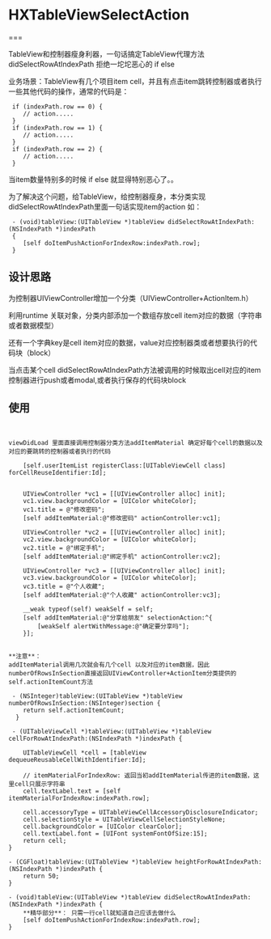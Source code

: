 # HXTableViewSelectAction

===

TableView和控制器瘦身利器，一句话搞定TableView代理方法 didSelectRowAtIndexPath 拒绝一坨坨恶心的 if else


业务场景：TableView有几个项目item cell，并且有点击item跳转控制器或者执行一些其他代码的操作，通常的代码是：
```objc
 if (indexPath.row == 0) {
    // action.....
 }
 if (indexPath.row == 1) {
    // action.....
 }
 if (indexPath.row == 2) {
    // action.....
 }
``` 

当item数量特别多的时候 if else 就显得特别恶心了。。

为了解决这个问题，给TableView，给控制器瘦身，本分类实现didSelectRowAtIndexPath里面一句话实现item的action
如：
```objc
 - (void)tableView:(UITableView *)tableView didSelectRowAtIndexPath:(NSIndexPath *)indexPath 
 {
    [self doItemPushActionForIndexRow:indexPath.row];
 }
``` 

## 设计思路
为控制器UIViewController增加一个分类（UIViewController+ActionItem.h）

利用runtime 关联对象，分类内部添加一个数组存放cell item对应的数据（字符串或者数据模型）

还有一个字典key是cell item对应的数据，value对应控制器类或者想要执行的代码块（block）

当点击某个cell didSelectRowAtIndexPath方法被调用的时候取出cell对应的item控制器进行push或者modal,或者执行保存的代码块block




## 使用
```objc


viewDidLoad 里面直接调用控制器分类方法addItemMaterial 确定好每个cell的数据以及对应的要跳转的控制器或者执行的代码
    
    [self.userItemList registerClass:[UITableViewCell class] forCellReuseIdentifier:Id];
    
  
    UIViewController *vc1 = [[UIViewController alloc] init];
    vc1.view.backgroundColor = [UIColor whiteColor];
    vc1.title = @"修改密码";
    [self addItemMaterial:@"修改密码" actionController:vc1];
    
    UIViewController *vc2 = [[UIViewController alloc] init];
    vc2.view.backgroundColor = [UIColor whiteColor];
    vc2.title = @"绑定手机";
    [self addItemMaterial:@"绑定手机" actionController:vc2];
    
    UIViewController *vc3 = [[UIViewController alloc] init];
    vc3.view.backgroundColor = [UIColor whiteColor];
    vc3.title = @"个人收藏";
    [self addItemMaterial:@"个人收藏" actionController:vc3];
    
    __weak typeof(self) weakSelf = self;
    [self addItemMaterial:@"分享给朋友" selectionAction:^{
        [weakSelf alertWithMessage:@"确定要分享吗"];
    }];


```

```objc
**注意**：
addItemMaterial调用几次就会有几个cell 以及对应的item数据，因此numberOfRowsInSection直接返回UIViewController+ActionItem分类提供的
self.actionItemCount方法

 - (NSInteger)tableView:(UITableView *)tableView numberOfRowsInSection:(NSInteger)section {
    return self.actionItemCount;
  }

 - (UITableViewCell *)tableView:(UITableView *)tableView cellForRowAtIndexPath:(NSIndexPath *)indexPath {
 
    UITableViewCell *cell = [tableView dequeueReusableCellWithIdentifier:Id];
    
    // itemMaterialForIndexRow: 返回当初addItemMaterial传进的item数据，这里cell只展示字符串
    cell.textLabel.text = [self itemMaterialForIndexRow:indexPath.row];
    
    cell.accessoryType = UITableViewCellAccessoryDisclosureIndicator;
    cell.selectionStyle = UITableViewCellSelectionStyleNone;
    cell.backgroundColor = [UIColor clearColor];
    cell.textLabel.font = [UIFont systemFontOfSize:15];
    return cell;
}

- (CGFloat)tableView:(UITableView *)tableView heightForRowAtIndexPath:(NSIndexPath *)indexPath {
    return 50;
}

- (void)tableView:(UITableView *)tableView didSelectRowAtIndexPath:(NSIndexPath *)indexPath {
    **精华部分**： 只需一行cell就知道自己应该去做什么
    [self doItemPushActionForIndexRow:indexPath.row];
}

```
